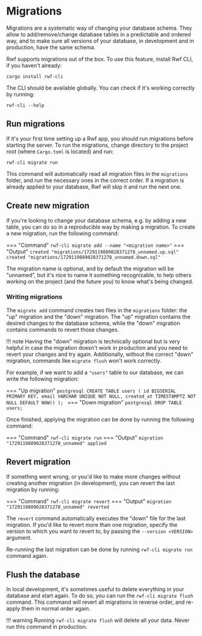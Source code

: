 # Migrations

Migrations are a systematic way of changing your database schema. They allow to add/remove/change database tables in a predictable and ordered
way, and to make sure all versions of your database, in development and in production, have the same schema.

Rwf supports migrations out of the box. To use this feature, install Rwf CLI, if you haven't already:

```
cargo install rwf-cli
```

The CLI should be available globally. You can check if it's working correctly by running:

```
rwf-cli --help
```

## Run migrations

If it's your first time setting up a Rwf app, you should run migrations before starting the server. To run the migrations, change directory to
the project root (where `Cargo.toml` is located) and run:

```
rwf-cli migrate run
```

This command will automatically read all migration files in the `migrations` folder, and run the necessary ones in the correct order. If a migration
is already applied to your database, Rwf will skip it and run the next one.

## Create new migration

If you're looking to change your database schema, e.g. by adding a new table, you can do so in a reproducible way by making a migration. To create a new
migration, run the following command:

=== "Command"
    ```
    rwf-cli migrate add --name "<migration name>"
    ```
=== "Output"
    ```
    created "migrations/1729119889028371278_unnamed.up.sql"
    created "migrations/1729119889028371278_unnamed.down.sql"
    ```

The migration name is optional, and by default the migration will be "unnamed", but it's nice to name it something recognizable, to help others
working on the project (and the future you) to know what's being changed.

### Writing migrations

The `migrate add` command creates two files in the `migrations` folder: the "up" migration and the "down" migration. The "up" migration contains
the desired changes to the database schema, while the "down" migration contains commands to revert those changes.

!!! note
    Having the "down" migration is technically optional but is
    very helpful in case the migration doesn't work in production and you need to revert your changes and try again.
    Additionally, without the correct "down" migration, commands like `migrate flush` won't work correctly.

For example, if we want to add a `"users"` table to our database, we can write the following migration:

=== "Up migration"
    ```postgresql
    CREATE TABLE users (
        id BIGSERIAL PRIMARY KEY,
        email VARCHAR UNIQUE NOT NULL,
        created_at TIMESTAMPTZ NOT NULL DEFAULT NOW()
    );
    ```
=== "Down migration"
    ```postgresql
    DROP TABLE users;
    ```

Once finished, applying the migration can be done by running the following command:

=== "Command"
    ```
    rwf-cli migrate run
    ```
=== "Output"
    ```
    migration "1729119889028371278_unnamed" applied
    ```

## Revert migration

If something went wrong, or you'd like to make more changes without creating another migration (in development), you can revert the last migration by running:

=== "Command"
    ```
    rwf-cli migrate revert
    ```
=== "Output"
    ```
    migration "1729119889028371278_unnamed" reverted
    ```

The `revert` command automatically executes the "down" file for the last migration. If you'd like to revert more than one migration, specify the version to which you want to revert to, by passing the `--version <VERSION>` argument.

Re-running the last migration can be done by running `rwf-cli migrate run` command again.

## Flush the database

In local development, it's sometimes useful to delete everything in your database and start again. To do so, you can run the `rwf-cli migrate flush` command. This command will revert all migrations in reverse order, and re-apply them in normal order again.

!!! warning
    Running `rwf-cli migrate flush` will delete all your data. Never run this command in production.
